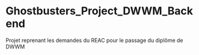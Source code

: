 # Ghostbusters_Project_DWWM_Backend
Projet reprenant les demandes du REAC pour le passage du diplôme de DWWM
